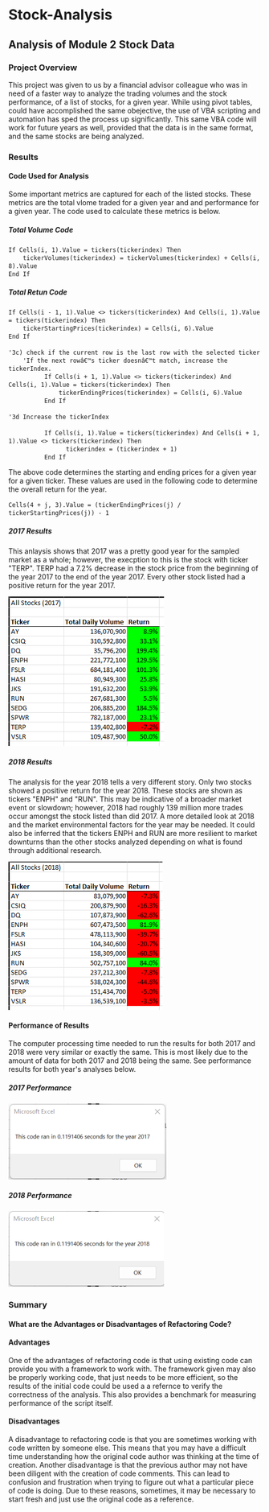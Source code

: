 # Stock-Analysis
## Analysis of Module 2 Stock Data

### Project Overview

This project was given to us by a financial advisor colleague who was in need of a faster way to analyze the trading volumes and the stock performance, of a list of stocks, for a given year. While using pivot tables, could have accomplished the same obejective, the use of VBA scripting and automation has sped the process up significantly. This same VBA code will work for future years as well, provided that the data is in the same format, and the same stocks are being analyzed.

### Results

#### Code Used for Analysis

Some important metrics are captured for each of the listed stocks. These metrics are the total vlome traded for a given year and and performance for a given year. The code used to calculate these metrics is below.

##### Total Volume Code

```
If Cells(i, 1).Value = tickers(tickerindex) Then
    tickerVolumes(tickerindex) = tickerVolumes(tickerindex) + Cells(i, 8).Value
End If
```

##### Total Retun Code

```
If Cells(i - 1, 1).Value <> tickers(tickerindex) And Cells(i, 1).Value = tickers(tickerindex) Then
    tickerStartingPrices(tickerindex) = Cells(i, 6).Value
End If
                    
'3c) check if the current row is the last row with the selected ticker
    'If the next rowâ€™s ticker doesnâ€™t match, increase the tickerIndex.
          If Cells(i + 1, 1).Value <> tickers(tickerindex) And Cells(i, 1).Value = tickers(tickerindex) Then
              tickerEndingPrices(tickerindex) = Cells(i, 6).Value
          End If
                
'3d Increase the tickerIndex
                  
          If Cells(i, 1).Value = tickers(tickerindex) And Cells(i + 1, 1).Value <> tickers(tickerindex) Then
                tickerindex = (tickerindex + 1)
          End If
```
The above code determines the starting and ending prices for a given year for a given ticker.  These values are used in the following code to determine the overall return for the year.

```
Cells(4 + j, 3).Value = (tickerEndingPrices(j) / tickerStartingPrices(j)) - 1
```

##### 2017 Results
This anlaysis shows that 2017 was a pretty good year for the sampled market as a whole; however, the execption to this is the stock with ticker "TERP". TERP had a 7.2% decrease in the stock price from the beginning of the year 2017 to the end of the year 2017. Every other stock listed had a positive return for the year 2017.

![2017_Returns](https://github.com/Beardlow/stock-analysis/blob/main/2017_Returns.png)

##### 2018 Results
The analysis for the year 2018 tells a very different story. Only two stocks showed a positive return for the year 2018. These stocks are shown as tickers "ENPH" and "RUN". This may be indicative of a broader market event or slowdown; however, 2018 had roughly 139 million more trades occur amongst the stock listed than did 2017. A more detailed look at 2018 and the market environmental factors for the year may be needed. It could also be inferred that the tickers ENPH and RUN are more resilient to market downturns than the other stocks analyzed depending on what is found through additional research.

![2018 Returns](https://github.com/Beardlow/stock-analysis/blob/main/2018_Returns.png)

#### Performance of Results
The computer processing time needed to run the results for both 2017 and 2018 were very similar or exactly the same. This is most likely due to the amount of data for both 2017 and 2018 being the same. See performance results for both year's analyses below.

##### 2017 Performance
![2017 Analysis Performance](https://github.com/Beardlow/stock-analysis/blob/main/VBA_Challenge_2017.png)

##### 2018 Performance
![2018 Analysis Performance](https://github.com/Beardlow/stock-analysis/blob/main/VBA_Challenge_2018.png)

### Summary

#### What are the Advantages or Disadvantages of Refactoring Code?

#### Advantages

One of the advantages of refactoring code is that using existing code can provide you with a framework to work with. The framework given may also be properly working code, that just needs to be more efficient, so the results of the initial code could be used a a refernce to verify the correctness of the analysis. This also provides a benchmark for measuring performance of the script itself.

#### Disadvantages

A disadvantage to refactoring code is that you are sometimes working with code written by someone else. This means that you may have a difficult time understanding how the original code author was thinking at the time of creation. Another disadvantage is that the previous author may not have been diligent with the creation of code comments.  This can lead to confusion and frustration when trying to figure out what a particular piece of code is doing. Due to these reasons, sometimes, it may be necessary to start fresh and just use the original code as a reference.
